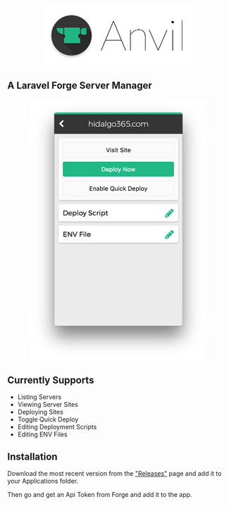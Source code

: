 <p align="center">
  <img src="icons/title.png" height="137px">
</p>

## A Laravel Forge Server Manager

<p align="center">
  <img src="shot.png" width="400px">
</p>

## Currently Supports

- Listing Servers
- Viewing Server Sites
- Deploying Sites
- Toggle Quick Deploy
- Editing Deployment Scripts
- Editing ENV Files

## Installation

Download the most recent version from the ["Releases"](https://github.com/phppirate/attendant/releases) page and add it to your Applications folder.

Then go and get an Api Token from Forge and add it to the app.